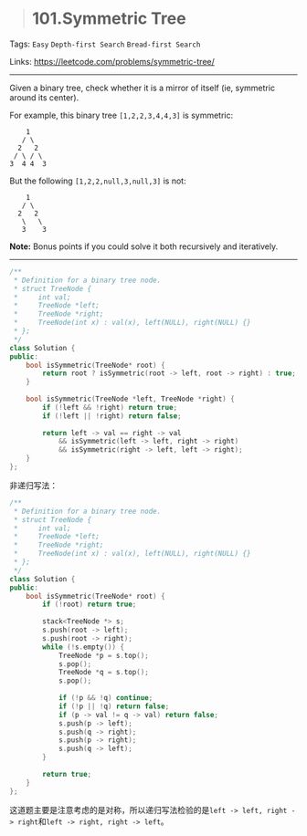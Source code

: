 > # 101.Symmetric Tree

Tags: `Easy` `Depth-first Search` `Bread-first Search`

Links: <https://leetcode.com/problems/symmetric-tree/>

---

Given a binary tree, check whether it is a mirror of itself (ie, symmetric around its center).

For example, this binary tree `[1,2,2,3,4,4,3]` is symmetric:

```
    1
   / \
  2   2
 / \ / \
3  4 4  3
```

 

But the following `[1,2,2,null,3,null,3]` is not:

```
    1
   / \
  2   2
   \   \
   3    3
```

 

**Note:**
Bonus points if you could solve it both recursively and iteratively.

---

```c++
/**
 * Definition for a binary tree node.
 * struct TreeNode {
 *     int val;
 *     TreeNode *left;
 *     TreeNode *right;
 *     TreeNode(int x) : val(x), left(NULL), right(NULL) {}
 * };
 */
class Solution {
public:
    bool isSymmetric(TreeNode* root) {
        return root ? isSymmetric(root -> left, root -> right) : true;
    }
    
    bool isSymmetric(TreeNode *left, TreeNode *right) {
        if (!left && !right) return true;
        if (!left || !right) return false;
        
        return left -> val == right -> val 
            && isSymmetric(left -> left, right -> right) 
            && isSymmetric(right -> left, left -> right);
    }
};
```

非递归写法：

```c++
/**
 * Definition for a binary tree node.
 * struct TreeNode {
 *     int val;
 *     TreeNode *left;
 *     TreeNode *right;
 *     TreeNode(int x) : val(x), left(NULL), right(NULL) {}
 * };
 */
class Solution {
public:
    bool isSymmetric(TreeNode* root) {
        if (!root) return true;
        
        stack<TreeNode *> s;
        s.push(root -> left); 
        s.push(root -> right);
        while (!s.empty()) {
            TreeNode *p = s.top();
            s.pop();
            TreeNode *q = s.top();
            s.pop();
            
            if (!p && !q) continue;
            if (!p || !q) return false;
            if (p -> val != q -> val) return false;
            s.push(p -> left);
            s.push(q -> right);
            s.push(p -> right);
            s.push(q -> left);
        }
        
        return true;
    }
};
```

这道题主要是注意考虑的是对称，所以递归写法检验的是`left -> left, right -> right`和`left -> right, right -> left`。
